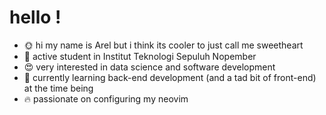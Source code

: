 # hello !
- 🌞 hi my name is Arel but i think its cooler to just call me sweetheart
- 📕 active student in Institut Teknologi Sepuluh Nopember
- 😍 very interested in data science and software development
- 🤖 currently learning back-end development (and a tad bit of front-end) at the time being
- 🔥 passionate on configuring my neovim
